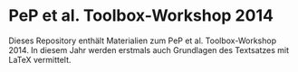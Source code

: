 # PeP et al. Toolbox-Workshop 2014

Dieses Repository enthält Materialien zum PeP et al. Toolbox-Workshop 2014. In diesem Jahr werden erstmals auch Grundlagen des Textsatzes mit LaTeX vermittelt.

